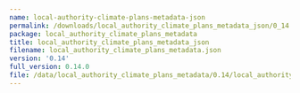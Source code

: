 ```yaml
---
name: local-authority-climate-plans-metadata-json
permalink: /downloads/local_authority_climate_plans_metadata_json/0_14
package: local_authority_climate_plans_metadata
title: local_authority_climate_plans_metadata_json
filename: local_authority_climate_plans_metadata.json
version: '0.14'
full_version: 0.14.0
file: /data/local_authority_climate_plans_metadata/0.14/local_authority_climate_plans_metadata.json
---
```

